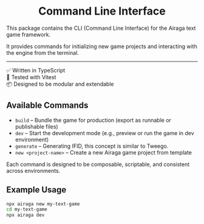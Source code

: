 <h1 align="center">Command Line Interface</h1>

This package contains the CLI (Command Line Interface) for the Airaga text game framework.

It provides commands for initializing new game projects and interacting with the engine from the terminal.

---

✅ Written in TypeScript  
🧪 Tested with Vitest  
📦 Designed to be modular and extendable

## Available Commands

- `build` – Bundle the game for production (export as runnable or publishable files)
- `dev` – Start the development mode (e.g., preview or run the game in dev environment)  
- `generate` – Generating IFID, this concept is similar to Tweego.
- `new <project-name>` – Create a new Airaga game project from template  

Each command is designed to be composable, scriptable, and consistent across environments.

## Example Usage

```bash
npx airaga new my-text-game
cd my-text-game
npx airaga dev